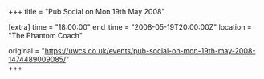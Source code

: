 +++
title = "Pub Social on Mon 19th May 2008"

[extra]
time = "18:00:00"
end_time = "2008-05-19T20:00:00Z"
location = "The Phantom Coach"

original = "https://uwcs.co.uk/events/pub-social-on-mon-19th-may-2008-1474489009085/"    
+++



